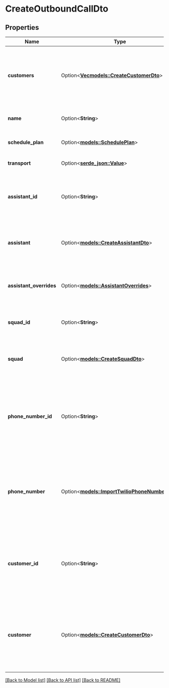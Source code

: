 # CreateOutboundCallDto

## Properties

Name | Type | Description | Notes
------------ | ------------- | ------------- | -------------
**customers** | Option<[**Vec<models::CreateCustomerDto>**](CreateCustomerDTO.md)> | This is used to issue batch calls to multiple customers.  Only relevant for `outboundPhoneCall`. To call a single customer, use `customer` instead. | [optional]
**name** | Option<**String**> | This is the name of the call. This is just for your own reference. | [optional]
**schedule_plan** | Option<[**models::SchedulePlan**](SchedulePlan.md)> | This is the schedule plan of the call. | [optional]
**transport** | Option<[**serde_json::Value**](.md)> | This is the transport of the call. | [optional]
**assistant_id** | Option<**String**> | This is the assistant that will be used for the call. To use a transient assistant, use `assistant` instead. | [optional]
**assistant** | Option<[**models::CreateAssistantDto**](CreateAssistantDTO.md)> | This is the assistant that will be used for the call. To use an existing assistant, use `assistantId` instead. | [optional]
**assistant_overrides** | Option<[**models::AssistantOverrides**](AssistantOverrides.md)> | These are the overrides for the `assistant` or `assistantId`'s settings and template variables. | [optional]
**squad_id** | Option<**String**> | This is the squad that will be used for the call. To use a transient squad, use `squad` instead. | [optional]
**squad** | Option<[**models::CreateSquadDto**](CreateSquadDTO.md)> | This is a squad that will be used for the call. To use an existing squad, use `squadId` instead. | [optional]
**phone_number_id** | Option<**String**> | This is the phone number that will be used for the call. To use a transient number, use `phoneNumber` instead.  Only relevant for `outboundPhoneCall` and `inboundPhoneCall` type. | [optional]
**phone_number** | Option<[**models::ImportTwilioPhoneNumberDto**](ImportTwilioPhoneNumberDTO.md)> | This is the phone number that will be used for the call. To use an existing number, use `phoneNumberId` instead.  Only relevant for `outboundPhoneCall` and `inboundPhoneCall` type. | [optional]
**customer_id** | Option<**String**> | This is the customer that will be called. To call a transient customer , use `customer` instead.  Only relevant for `outboundPhoneCall` and `inboundPhoneCall` type. | [optional]
**customer** | Option<[**models::CreateCustomerDto**](CreateCustomerDTO.md)> | This is the customer that will be called. To call an existing customer, use `customerId` instead.  Only relevant for `outboundPhoneCall` and `inboundPhoneCall` type. | [optional]

[[Back to Model list]](../README.md#documentation-for-models) [[Back to API list]](../README.md#documentation-for-api-endpoints) [[Back to README]](../README.md)


